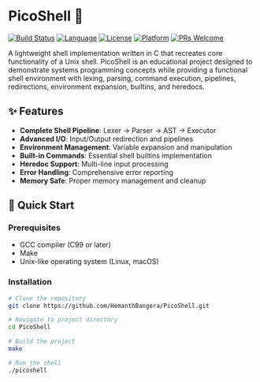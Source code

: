 # PicoShell 🐚

[![Build Status](https://img.shields.io/badge/build-passing-brightgreen.svg)](https://github.com/HemanthBangera/PicoShell)
[![Language](https://img.shields.io/badge/language-C-blue.svg)](https://github.com/HemanthBangera/PicoShell)
[![License](https://img.shields.io/badge/license-MIT-green.svg)](LICENSE)
[![Platform](https://img.shields.io/badge/platform-Linux%20%7C%20macOS-lightgrey.svg)](https://github.com/HemanthBangera/PicoShell)
[![PRs Welcome](https://img.shields.io/badge/PRs-welcome-brightgreen.svg)](https://github.com/HemanthBangera/PicoShell/pulls)

A lightweight shell implementation written in C that recreates core functionality of a Unix shell. PicoShell is an educational project designed to demonstrate systems programming concepts while providing a functional shell environment with lexing, parsing, command execution, pipelines, redirections, environment expansion, builtins, and heredocs.

## ✨ Features

- **Complete Shell Pipeline**: Lexer → Parser → AST → Executor
- **Advanced I/O**: Input/Output redirection and pipelines
- **Environment Management**: Variable expansion and manipulation
- **Built-in Commands**: Essential shell builtins implementation
- **Heredoc Support**: Multi-line input processing
- **Error Handling**: Comprehensive error reporting
- **Memory Safe**: Proper memory management and cleanup

## 🚀 Quick Start

### Prerequisites

- GCC compiler (C99 or later)
- Make
- Unix-like operating system (Linux, macOS)

### Installation

```bash
# Clone the repository
git clone https://github.com/HemanthBangera/PicoShell.git

# Navigate to project directory
cd PicoShell

# Build the project
make

# Run the shell
./picoshell
